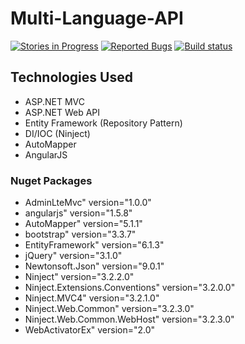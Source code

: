 # Multi-Language-API
[![Stories in Progress](https://badge.waffle.io/Magik3a/Multi-Language-API.png?label=In%20Progress&title=In%20Progress)](http://waffle.io/Magik3a/Multi-Language-API)
[![Reported Bugs](https://badge.waffle.io/Magik3a/Multi-Language-API.png?label=bug&title=Reported%20Bugs)](http://waffle.io/Magik3a/Multi-Language-API)
[![Build status](https://ci.appveyor.com/api/projects/status/8q2gd8ldexwl595q?svg=true)](https://ci.appveyor.com/project/Magik3a/multi-language-api)

## Technologies Used
- ASP.NET MVC
- ASP.NET Web API
- Entity Framework (Repository Pattern)
- DI/IOC (Ninject)
- AutoMapper 
- AngularJS

### Nuget Packages 
- AdminLteMvc" version="1.0.0" 
- angularjs" version="1.5.8"
- AutoMapper" version="5.1.1"
- bootstrap" version="3.3.7"
- EntityFramework" version="6.1.3"
- jQuery" version="3.1.0"
- Newtonsoft.Json" version="9.0.1"
- Ninject" version="3.2.2.0"
- Ninject.Extensions.Conventions" version="3.2.0.0"
- Ninject.MVC4" version="3.2.1.0"
- Ninject.Web.Common" version="3.2.3.0"
- Ninject.Web.Common.WebHost" version="3.2.3.0"
- WebActivatorEx" version="2.0"
